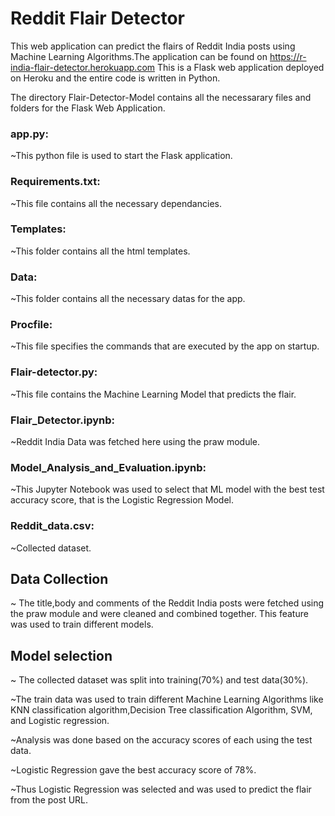# Reddit Flair Detector

This web application can predict the flairs of Reddit India posts using Machine Learning Algorithms.The application can be found on https://r-india-flair-detector.herokuapp.com
This is a Flask web application deployed on Heroku and the entire code is written in Python.

The directory Flair-Detector-Model contains all the necessarary files and folders for the Flask Web Application.
### app.py:
  ~This python file is used to start the Flask application.
  
### Requirements.txt:
  ~This file contains all the necessary dependancies.
  
### Templates: 
   ~This folder contains all the html templates.
   
### Data:
   ~This folder contains all the necessary datas for the app.
   
### Procfile:
  ~This file specifies the commands that are executed by the app on startup.
  
### Flair-detector.py:
  ~This file contains the Machine Learning Model that predicts the flair.
  
  
### Flair_Detector.ipynb:
~Reddit India Data was fetched here using the praw module.

### Model_Analysis_and_Evaluation.ipynb:
~This Jupyter Notebook was used to select that ML model with the best test accuracy score, that is the Logistic Regression Model.

### Reddit_data.csv: 
~Collected dataset.

## Data Collection
  ~ The title,body and comments of the Reddit India posts were fetched using the praw module and were cleaned and combined together. This feature was used to train different models.
  
## Model selection
  ~ The collected dataset was split into training(70%) and test data(30%). 
  
  ~The train data was used to train different Machine Learning Algorithms like KNN classification algorithm,Decision Tree classification Algorithm, SVM, and Logistic regression.
  
  ~Analysis was done based on the accuracy scores of each using the test data. 
  
  ~Logistic Regression gave the best accuracy score of 78%. 
  
  ~Thus Logistic Regression was selected and was used to predict the flair from the post URL.
  
  
